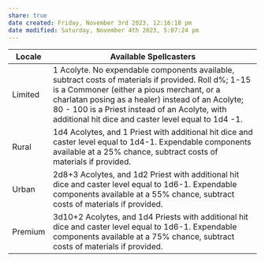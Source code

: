 ```yaml
---
share: true
date created: Friday, November 3rd 2023, 12:16:18 pm
date modified: Saturday, November 4th 2023, 5:07:24 pm
---
```



| **Locale**  | **Available Spellcasters**                                                                                                                                                                                                                                                                                         |
| ------- | -------------------------------------------------------------------------------------------------------------------------------------------------------------------------------------------------------------------------------------------------------------------------------------------------------------- |
| Limited | 1 Acolyte. No expendable components available, subtract costs of materials if provided. Roll d%; 1-15 is a Commoner (either a pious merchant, or a charlatan posing as a healer) instead of an Acolyte; 80 - 100 is a Priest instead of an Acolyte, with additional hit dice and caster level equal to 1d4 -1. |
| Rural   | 1d4 Acolytes, and 1 Priest with additional hit dice and caster level equal to 1d4-1. Expendable components available at a 25% chance, subtract costs of materials if provided.                                                                                                                                 |
| Urban   | 2d8+3 Acolytes, and 1d2 Priest with additional hit dice and caster level equal to 1d6-1. Expendable components available at a 55% chance, subtract costs of materials if provided.                                                                                                                             |
| Premium | 3d10+2 Acolytes, and 1d4 Priests with additional hit dice and caster level equal to 1d6-1. Expendable components available at a 75% chance, subtract costs of materials if provided.                                                                                                                           |